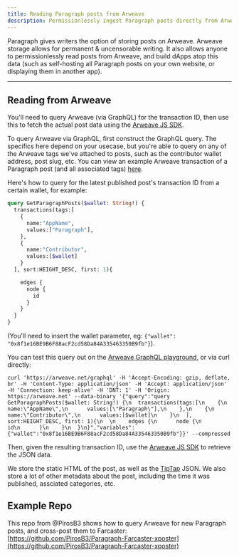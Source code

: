 ```yaml
---
title: Reading Paragraph posts from Arweave
description: Permissionlessly ingest Paragraph posts directly from Arweave.
---
```


Paragraph gives writers the option of storing posts on Arweave. Arweave storage allows for permanent & uncensorable writing. It also allows anyone to permissionlessly read posts from Arweave, and build dApps atop this data (such as self-hosting all Paragraph posts on your own website, or displaying them in another app).

---

## Reading from Arweave

You'll need to query Arweave (via GraphQL) for the transaction ID, then use this to fetch the actual post data using the [Arweave JS SDK](https://github.com/ArweaveTeam/arweave-js).

To query Arweave via GraphQL, first construct the GraphQL query. The specifics here depend on your usecase, but you're able to query on any of the Arweave tags we've attached to posts, such as the contributor wallet address, post slug, etc. You can view an example Arweave transaction of a Paragraph post (and all associated tags) [here](https://viewblock.io/arweave/tx/HI2mTOkd4Hej1U0Dpf70VGSKeAMZ6bebdKiI6NE14Is).


Here's how to query for the latest published post's transaction ID from a certain wallet, for example:

```graphql
query GetParagraphPosts($wallet: String!) {
  transactions(tags:[
    {
      name:"AppName",
      values:["Paragraph"],
    },
    {
      name:"Contributor",
      values:[$wallet]
    }
  ], sort:HEIGHT_DESC, first: 1){

    edges {
      node {
        id
      }
    }
  }
}
```

(You'll need to insert the wallet parameter, eg: `{"wallet": "0x8f1e16BE9B6F88acF2cd58Da84A335463350B9fb"}`).

You can test this query out on the [Arweave GraphQL playground](https://arweave.net/graphql), or via curl directly:

```
curl 'https://arweave.net/graphql' -H 'Accept-Encoding: gzip, deflate, br' -H 'Content-Type: application/json' -H 'Accept: application/json' -H 'Connection: keep-alive' -H 'DNT: 1' -H 'Origin: https://arweave.net' --data-binary '{"query":"query GetParagraphPosts($wallet: String!) {\n  transactions(tags:[\n    {\n      name:\"AppName\",\n      values:[\"Paragraph\"],\n    },\n    {\n      name:\"Contributor\",\n      values:[$wallet]\n    }\n  ], sort:HEIGHT_DESC, first: 1){\n  \n    edges {\n      node {\n        id\n      }\n    }\n  }\n}","variables":{"wallet":"0x8f1e16BE9B6F88acF2cd58Da84A335463350B9fb"}}' --compressed
```

Then, given the resulting transaction ID, use the [Arweave JS SDK](https://github.com/ArweaveTeam/arweave-js) to retrieve the JSON data.

We store the static HTML of the post, as well as the [TipTap](https://github.com/ueberdosis/tiptap) JSON. We also store a lot of other metadata about the post, including the time it was published, assciated categories, etc.

## Example Repo

This repo from @PirosB3 shows how to query Arweave for new Paragraph posts, and cross-post them to Farcaster: [https://github.com/PirosB3/Paragraph-Farcaster-xposter](https://github.com/PirosB3/Paragraph-Farcaster-xposter)
